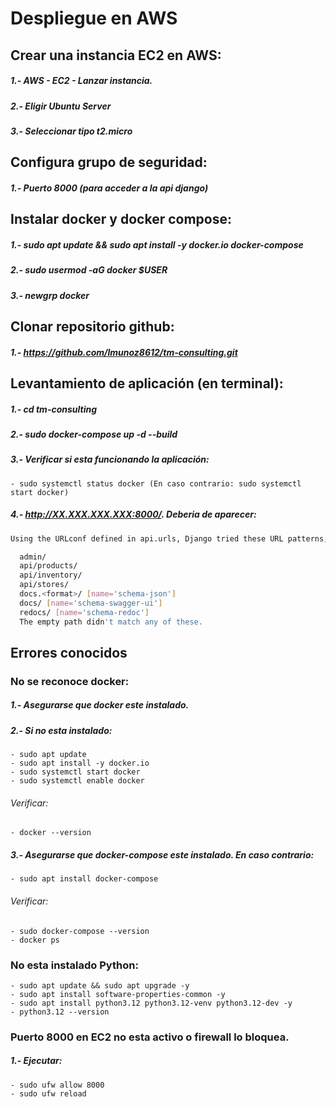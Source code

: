 # Despliegue en AWS

## Crear una instancia EC2 en AWS:
##### 1.- AWS - EC2 - Lanzar instancia.
##### 2.- Eligir Ubuntu Server
##### 3.- Seleccionar tipo t2.micro

## Configura grupo de seguridad:
##### 1.- Puerto 8000 (para acceder a la api django)

## Instalar docker y docker compose:
##### 1.- sudo apt update && sudo apt install -y docker.io docker-compose
##### 2.- sudo usermod -aG docker $USER
##### 3.- newgrp docker

## Clonar repositorio github:
##### 1.- https://github.com/lmunoz8612/tm-consulting.git

## Levantamiento de aplicación (en terminal):
##### 1.- cd tm-consulting
##### 2.- sudo docker-compose up -d --build
##### 3.- Verificar si esta funcionando la aplicación:
    - sudo systemctl status docker (En caso contrario: sudo systemctl start docker)

##### 4.- http://XX.XXX.XXX.XXX:8000/. Deberia de aparecer:

```bash 
Using the URLconf defined in api.urls, Django tried these URL patterns, in this order:

  admin/
  api/products/
  api/inventory/
  api/stores/
  docs.<format>/ [name='schema-json']
  docs/ [name='schema-swagger-ui']
  redocs/ [name='schema-redoc']
  The empty path didn't match any of these.
```

## Errores conocidos

### No se reconoce docker:
##### 1.- Asegurarse que docker este instalado.
##### 2.- Si no esta instalado:
    - sudo apt update
    - sudo apt install -y docker.io
    - sudo systemctl start docker
    - sudo systemctl enable docker
###### Verificar:
    - docker --version
##### 3.- Asegurarse que docker-compose este instalado. En caso contrario:
    - sudo apt install docker-compose
###### Verificar:
    - sudo docker-compose --version
    - docker ps

### No esta instalado Python:
    - sudo apt update && sudo apt upgrade -y
    - sudo apt install software-properties-common -y
    - sudo apt install python3.12 python3.12-venv python3.12-dev -y
    - python3.12 --version

### Puerto 8000 en EC2 no esta activo o firewall lo bloquea.
##### 1.- Ejecutar:
    - sudo ufw allow 8000
    - sudo ufw reload
